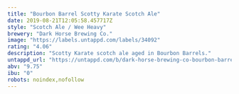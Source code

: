 ```yaml
---
title: "Bourbon Barrel Scotty Karate Scotch Ale"
date: 2019-08-21T12:05:58.457717Z
style: "Scotch Ale / Wee Heavy"
brewery: "Dark Horse Brewing Co."
image: "https://labels.untappd.com/labels/34092"
rating: "4.06"
description: "Scotty Karate scotch ale aged in Bourbon Barrels."
untappd_url: "https://untappd.com/b/dark-horse-brewing-co-bourbon-barrel-scotty-karate-scotch-ale/34092"
abv: "9.75"
ibu: "0"
robots: noindex,nofollow
---
```

